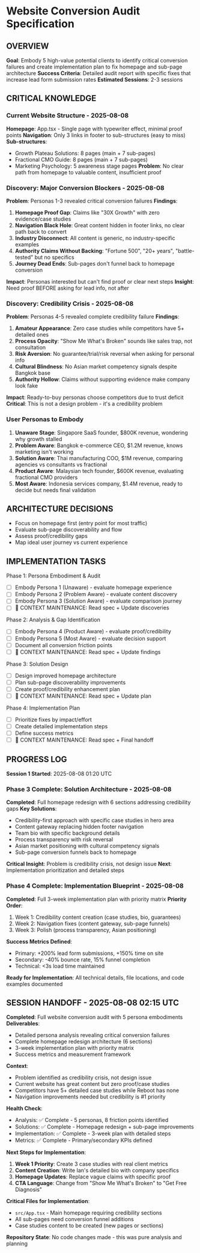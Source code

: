# Website Conversion Audit Specification

## OVERVIEW
**Goal**: Embody 5 high-value potential clients to identify critical conversion failures and create implementation plan to fix homepage and sub-page architecture
**Success Criteria**: Detailed audit report with specific fixes that increase lead form submission rates
**Estimated Sessions**: 2-3 sessions

## CRITICAL KNOWLEDGE

### Current Website Structure - 2025-08-08
**Homepage**: App.tsx - Single page with typewriter effect, minimal proof points
**Navigation**: Only 3 links in footer to sub-structures (easy to miss)
**Sub-structures**: 
- Growth Plateau Solutions: 8 pages (main + 7 sub-pages)
- Fractional CMO Guide: 8 pages (main + 7 sub-pages) 
- Marketing Psychology: 5 awareness stage pages
**Problem**: No clear path from homepage to valuable content, insufficient proof

### Discovery: Major Conversion Blockers - 2025-08-08
**Problem**: Personas 1-3 revealed critical conversion failures
**Findings**: 
1. **Homepage Proof Gap**: Claims like "30X Growth" with zero evidence/case studies
2. **Navigation Black Hole**: Great content hidden in footer links, no clear path back to convert
3. **Industry Disconnect**: All content is generic, no industry-specific examples
4. **Authority Claims Without Backing**: "Fortune 500", "20+ years", "battle-tested" but no specifics
5. **Journey Dead Ends**: Sub-pages don't funnel back to homepage conversion

**Impact**: Personas interested but can't find proof or clear next steps
**Insight**: Need proof BEFORE asking for lead info, not after

### Discovery: Credibility Crisis - 2025-08-08
**Problem**: Personas 4-5 revealed complete credibility failure
**Findings**:
1. **Amateur Appearance**: Zero case studies while competitors have 5+ detailed ones
2. **Process Opacity**: "Show Me What's Broken" sounds like sales trap, not consultation
3. **Risk Aversion**: No guarantee/trial/risk reversal when asking for personal info
4. **Cultural Blindness**: No Asian market competency signals despite Bangkok base
5. **Authority Hollow**: Claims without supporting evidence make company look fake

**Impact**: Ready-to-buy personas choose competitors due to trust deficit
**Critical**: This is not a design problem - it's a credibility problem

### User Personas to Embody
1. **Unaware Stage**: Singapore SaaS founder, $800K revenue, wondering why growth stalled
2. **Problem Aware**: Bangkok e-commerce CEO, $1.2M revenue, knows marketing isn't working
3. **Solution Aware**: Thai manufacturing COO, $1M revenue, comparing agencies vs consultants vs fractional
4. **Product Aware**: Malaysian tech founder, $600K revenue, evaluating fractional CMO providers
5. **Most Aware**: Indonesia services company, $1.4M revenue, ready to decide but needs final validation

## ARCHITECTURE DECISIONS
- Focus on homepage first (entry point for most traffic)
- Evaluate sub-page discoverability and flow
- Assess proof/credibility gaps
- Map ideal user journey vs current experience

## IMPLEMENTATION TASKS

Phase 1: Persona Embodiment & Audit
- [ ] Embody Persona 1 (Unaware) - evaluate homepage experience
- [ ] Embody Persona 2 (Problem Aware) - evaluate content discovery
- [ ] Embody Persona 3 (Solution Aware) - evaluate comparison journey
- [ ] 🧠 CONTEXT MAINTENANCE: Read spec + Update discoveries

Phase 2: Analysis & Gap Identification  
- [ ] Embody Persona 4 (Product Aware) - evaluate proof/credibility
- [ ] Embody Persona 5 (Most Aware) - evaluate decision support
- [ ] Document all conversion friction points
- [ ] 🧠 CONTEXT MAINTENANCE: Read spec + Update findings

Phase 3: Solution Design
- [ ] Design improved homepage architecture
- [ ] Plan sub-page discoverability improvements  
- [ ] Create proof/credibility enhancement plan
- [ ] 🧠 CONTEXT MAINTENANCE: Read spec + Update plan

Phase 4: Implementation Plan
- [ ] Prioritize fixes by impact/effort
- [ ] Create detailed implementation steps
- [ ] Define success metrics
- [ ] 🧠 CONTEXT MAINTENANCE: Read spec + Final handoff

## PROGRESS LOG
**Session 1 Started**: 2025-08-08 01:20 UTC

### Phase 3 Complete: Solution Architecture - 2025-08-08
**Completed**: Full homepage redesign with 6 sections addressing credibility gaps
**Key Solutions**:
- Credibility-first approach with specific case studies in hero area
- Content gateway replacing hidden footer navigation  
- Team bio with specific background details
- Process transparency with risk reversal
- Asian market positioning with cultural competency signals
- Sub-page conversion funnels back to homepage

**Critical Insight**: Problem is credibility crisis, not design issue
**Next**: Implementation prioritization and detailed steps

### Phase 4 Complete: Implementation Blueprint - 2025-08-08
**Completed**: Full 3-week implementation plan with priority matrix
**Priority Order**:
1. Week 1: Credibility content creation (case studies, bio, guarantees)
2. Week 2: Navigation fixes (content gateway, sub-page funnels)  
3. Week 3: Polish (process transparency, Asian positioning)

**Success Metrics Defined**:
- Primary: +200% lead form submissions, +150% time on site
- Secondary: -40% bounce rate, 15% funnel completion
- Technical: <3s load time maintained

**Ready for Implementation**: All technical details, file locations, and code examples documented

## SESSION HANDOFF - 2025-08-08 02:15 UTC

**Completed**: Full website conversion audit with 5 persona embodiments
**Deliverables**: 
- Detailed persona analysis revealing critical conversion failures
- Complete homepage redesign architecture (6 sections)
- 3-week implementation plan with priority matrix
- Success metrics and measurement framework

**Context**: 
- Problem identified as credibility crisis, not design issue
- Current website has great content but zero proof/case studies
- Competitors have 5+ detailed case studies while Reboot has none
- Navigation improvements needed but credibility is #1 priority

**Health Check**:
- Analysis: ✅ Complete - 5 personas, 8 friction points identified
- Solutions: ✅ Complete - Homepage redesign + sub-page improvements  
- Implementation: ✅ Complete - 3-week plan with detailed steps
- Metrics: ✅ Complete - Primary/secondary KPIs defined

**Next Steps for Implementation**:
1. **Week 1 Priority**: Create 3 case studies with real client metrics
2. **Content Creation**: Write Ian's detailed bio with company specifics  
3. **Homepage Updates**: Replace vague claims with specific proof
4. **CTA Language**: Change from "Show Me What's Broken" to "Get Free Diagnosis"

**Critical Files for Implementation**:
- `src/App.tsx` - Main homepage requiring credibility sections
- All sub-pages need conversion funnel additions
- Case studies content to be created (new pages or sections)

**Repository State**: No code changes made - this was pure analysis and planning